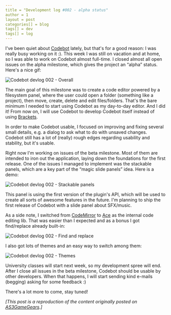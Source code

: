 ```yaml
---
title = "Development log #002 - alpha status"
author = 1
layout = post
categories[] = blog
tags[] = dev
tags[] = log
---
```


I've been quiet about [Codebot](https://codebot.cc) lately, but that's for a good reason: I was really busy working on it :). This week I was still on vacation and at home, so I was able to work on Codebot almost full-time. I closed almost all open issues on the alpha milestone, which gives the project an “alpha” status. Here's a nice gif:

![Codebot devlog 002 - Overall](http://www.as3gamegears.com/wp-content/uploads/2014/03/codebot_devlog_002_overall.gif)

The main goal of this milestone was to create a code editor powered by a filesystem panel, where the user could open a folder (something like a project), then move, create, delete and edit files/folders. That's the bare minimum I needed to start using Codebot as my day-to-day editor. And I did it! From now on, I will use Codebot to develop Codebot itself instead of using [Brackets](https://brackets.io).

In order to make Codebot usable, I focused on improving and fixing several small details, e.g. a dialog to ask what to do with unsaved changes. Codebot still has a lot of (really) rough edges regarding usability and stability, but it's usable.

Right now I'm working on issues of the beta milestone. Most of them are intended to iron out the application, laying down the foundations for the first release. One of the issues I managed to implement was the stackable panels, which are a key part of the “magic slide panels” idea. Here is a demo:

![Codebot devlog 002 - Stackable panels](http://www.as3gamegears.com/wp-content/uploads/2014/03/codebot_devlog_002_stackable_panels.gif)

This panel is using the first version of the plugin's API, which will be used to create all sorts of awesome features in the future. I'm planning to ship the first release of Codebot with a slide panel about SFX/music.

As a side note, I switched from [CodeMirror](http://codemirror.net) to [Ace](http://ace.c9.io) as the internal code editing lib. That was easier than I expected and as a bonus I got find/replace already built-in:

![Codebot devlog 002 - Find and replace](http://www.as3gamegears.com/wp-content/uploads/2014/03/codebot_devlog_002_find_replace.gif)

I also got lots of themes and an easy way to switch among them:

![Codebot devlog 002 - Themes](http://www.as3gamegears.com/wp-content/uploads/2014/03/codebot_devlog_002_themes.gif)

University classes will start next week, so my development spree will end. After I close all issues in the beta milestone, Codebot should be usable by other developers. When that happens, I will start sending kind e-mails (begging) asking for some feedback :)

There's a lot more to come, stay tuned!

_[This post is a reproduction of the content originally posted on [AS3GameGears](http://www.as3gamegears.com/blog/codebot-an-ide-focused-on-gamedev/).]_
